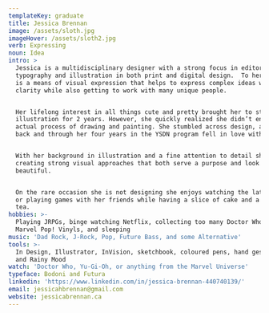 ```yaml
---
templateKey: graduate
title: Jessica Brennan
image: /assets/sloth.jpg
imageHover: /assets/sloth2.jpg
verb: Expressing
noun: Idea
intro: >
  Jessica is a multidisciplinary designer with a strong focus in editorial,
  typography and illustration in both print and digital design.  To her, design
  is a means of visual expression that helps to express complex ideas with
  clarity while also getting to work with many unique people.


  Her lifelong interest in all things cute and pretty brought her to study
  illustration for 2 years. However, she quickly realized she didn’t enjoy the
  actual process of drawing and painting. She stumbled across design, as a fall
  back and through her four years in the YSDN program fell in love with it. 


  With her background in illustration and a fine attention to detail she enjoys
  creating strong visual approaches that both serve a purpose and look
  beautiful.


  On the rare occasion she is not designing she enjoys watching the latest anime
  or playing games with her friends while having a slice of cake and a cup of
  tea. 
hobbies: >-
  Playing JRPGs, binge watching Netflix, collecting too many Doctor Who and
  Marvel Pop! Vinyls, and sleeping 
music: 'Dad Rock, J-Rock, Pop, Future Bass, and some Alternative'
tools: >-
  In Design, Illustrator, InVision, sketchbook, coloured pens, hand gestures,
  and Rainy Mood
watch: 'Doctor Who, Yu-Gi-Oh, or anything from the Marvel Universe'
typeface: Bodoni and Futura
linkedin: 'https://www.linkedin.com/in/jessica-brennan-440740139/'
email: jessicahbrennan@gmail.com
website: jessicabrennan.ca
---
```


